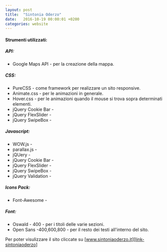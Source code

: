 ```yaml
---
layout: post
title:  "Sintonia Oderzo"
date:   2016-10-19 00:00:01 +0200
categories: website
---
```


#### Strumenti utilizzati:

##### API:
* Google Maps API - per la creazione della mappa.

##### CSS:
* PureCSS - come framework per realizzare un sito responsive.
* Animate.css - per le animazioni in generale.
* Hover.css - per le animazioni quando il mouse si trova sopra determinati elementi.
* jQuery Cookie Bar -
* jQuery FlexSlider -
* jQuery SwipeBox -

##### Javascript:
* WOW.js -
* parallax.js -
* jQUery -
* jQuery Cookie Bar -
* jQuery FlexSlider -
* jQuery SwipeBox -
* jQuery Validation -

##### Icons Pack:
* Font-Awesome -

##### Font:
* Oswald - 400 - per i titoli delle varie sezioni.
* Open Sans -400,600,800 - per il resto dei testi all'interno del sito.

Per poter visulizzare il sito cliccate su [www.sintoniaoderzo.it][link-sintoniaoderzo]

[link-sintoniaoderzo]: http://www.sintoniaoderzo.it
